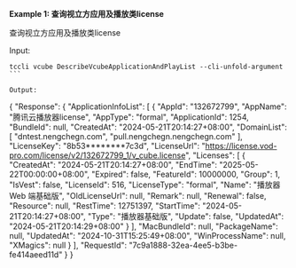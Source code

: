 **Example 1: 查询视立方应用及播放类license**

查询视立方应用及播放类license

Input: 

```
tccli vcube DescribeVcubeApplicationAndPlayList --cli-unfold-argument ```

Output: 
```
{
    "Response": {
        "ApplicationInfoList": [
            {
                "AppId": "132672799",
                "AppName": "腾讯云播放器license",
                "AppType": "formal",
                "ApplicationId": 1254,
                "BundleId": null,
                "CreatedAt": "2024-05-21T20:14:27+08:00",
                "DomainList": [
                    "dntest.nengchegn.com",
                    "pull.nengchegn.nengchegn.com"
                ],
                "LicenseKey": "8b53********7c3d",
                "LicenseUrl": "https://license.vod-pro.com/license/v2/132672799_1/v_cube.license",
                "Licenses": [
                    {
                        "CreatedAt": "2024-05-21T20:14:27+08:00",
                        "EndTime": "2025-05-22T00:00:00+08:00",
                        "Expired": false,
                        "FeatureId": 10000000,
                        "Group": 1,
                        "IsVest": false,
                        "LicenseId": 516,
                        "LicenseType": "formal",
                        "Name": "播放器 Web 端基础版",
                        "OldLicenseUrl": null,
                        "Remark": null,
                        "Renewal": false,
                        "Resource": null,
                        "RestTime": 12751397,
                        "StartTime": "2024-05-21T20:14:27+08:00",
                        "Type": "播放器基础版",
                        "Update": false,
                        "UpdatedAt": "2024-05-21T20:14:29+08:00"
                    }
                ],
                "MacBundleId": null,
                "PackageName": null,
                "UpdatedAt": "2024-10-31T15:25:49+08:00",
                "WinProcessName": null,
                "XMagics": null
            }
        ],
        "RequestId": "7c9a1888-32ea-4ee5-b3be-fe414aeed11d"
    }
}
```

